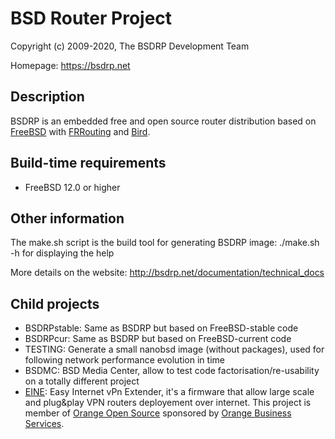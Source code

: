 BSD Router Project
==================

Copyright (c) 2009-2020, The BSDRP Development Team

Homepage: https://bsdrp.net

## Description

BSDRP is an embedded free and open source router distribution based on [FreeBSD](https://www.freebsd.org) with [FRRouting](https://frrouting.org) and [Bird](http://bird.network.cz/).

## Build-time requirements
 - FreeBSD 12.0 or higher

## Other information

The make.sh script is the build tool for generating BSDRP image:
./make.sh -h for displaying the help

More details on the website:
http://bsdrp.net/documentation/technical_docs

## Child projects
 * BSDRPstable: Same as BSDRP but based on FreeBSD-stable code
 * BSDRPcur: Same as BSDRP but based on FreeBSD-current code
 * TESTING: Generate a small nanobsd image (without packages), used for following network performance evolution in time
 * BSDMC: BSD Media Center, allow to test code factorisation/re-usability on a totally different project
 * [EINE](EINE/README.md): Easy Internet vPn Extender, it's a firmware that allow large scale and plug&play VPN routers deployement over internet. This project is member of [Orange Open Source](http://opensource.orange.com) sponsored by [Orange Business Services](http://orange-business.com).

